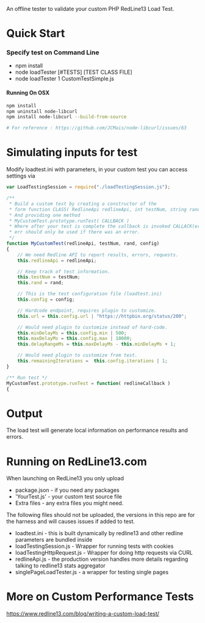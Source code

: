 An offline tester to validate your custom PHP RedLine13 Load Test.

# Quick Start
### Specify test on Command Line
* npm install
* node loadTester [#TESTS] [TEST CLASS FILE]
* node loadTester 1 CustomTestSimple.js

#### Running On OSX
```bash
npm install
npm uninstall node-libcurl
npm install node-libcurl --build-from-source

# For reference : https://github.com/JCMais/node-libcurl/issues/63
```

# Simulating inputs for test
Modify loadtest.ini with parameters, in your custom test you can access settings via

```javascript
var LoadTestingSession = require("./loadTestingSession.js");

/**
 * Build a custom test by creating a constructor of the 
 * form function CLASS( RedlineApi redlineApi, int testNum, string rand, object config )
 * And providing one method 
 * MyCustomTest.prototype.runTest( CALLBACK )
 * Where after your test is complete the callback is invoked CALLACK(err)
 * err should only be used if there was an error.
 */
function MyCustomTest(redlineApi, testNum, rand, config)
{
	// We need Redline API to report results, errors, requests.
	this.redlineApi = redlineApi;

	// Keep track of test information.
	this.testNum = testNum;
	this.rand = rand;

	// This is the test configuration file (loadtest.ini)
	this.config = config;

	// Hardcode endpoint, requires plugin to customize.
	this.url = this.config.url | "https://httpbin.org/status/200";

	// Would need plugin to customize instead of hard-code.
	this.minDelayMs = this.config.min | 500;
	this.maxDelayMs = this.config.max | 10000;
	this.delayRangeMs = this.maxDelayMs - this.minDelayMs + 1;

	// Would need plugin to customize from test.
	this.remainingIterations =  this.config.iterations | 1;
}

/** Run test */
MyCustomTest.prototype.runTest = function( redlineCallback )
{
```

# Output
The load test will generate local information on performance results and errors.

# Running on RedLine13.com
When launching on RedLine13 you only upload
- package.json - if you need any packages
- 'YourTest.js' - your custom test source file
- Extra files - any extra files you might need.

The following files should not be uploaded, the versions in this repo are for the harness and will causes issues if added to test.
- loadtest.ini - this is built dynamically by redline13 and other redline parameters are bundled inside
- loadTestingSession.js - Wrapper for running tests with cookies
- loadTestingHttpRequest.js - Wrapper for doing http requests via CURL
- redlineApi.js - the production version handles more details regarding talking to redline13 stats aggregator
- singlePageLoadTester.js - a wrapper for testing single pages

# More on Custom Performance Tests
https://www.redline13.com/blog/writing-a-custom-load-test/
